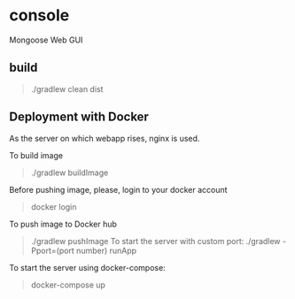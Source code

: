 # console
Mongoose Web GUI

## build
>./gradlew clean dist

## Deployment with Docker
As the server on which webapp rises, nginx is used.

To build image
>./gradlew buildImage

Before pushing image, please, login to your docker account
>docker login

To push image to Docker hub
>./gradlew pushImage
To start the server with custom port: 
>./gradlew -Pport=(port number) runApp

To start the server using docker-compose:
>docker-compose up 
